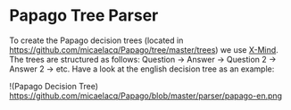 # Papago Tree Parser

To create the Papago decision trees (located in https://github.com/micaelacq/Papago/tree/master/trees) we use [X-Mind](https://xmind.app/). The trees are structured as follows: Question -> Answer -> Question 2 -> Answer 2 -> etc. Have a look at the english decision tree as an example:

!(Papago Decision Tree) https://github.com/micaelacq/Papago/blob/master/parser/papago-en.png
